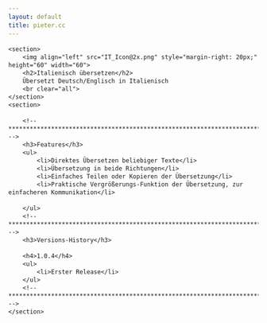 ```yaml
---
layout: default
title: pieter.cc
---
```


<div id="content">

	<section>
		<img align="left" src="IT_Icon@2x.png" style="margin-right: 20px;" height="60" width="60">
		<h2>Italienisch übersetzen</h2>
		Übersetzt Deutsch/Englisch in Italienisch
		<br clear="all">
	</section>
	<section>

		<!-- ***************************************************************************** -->
		<h3>Features</h3>
		<ul>
			<li>Direktes Übersetzen beliebiger Texte</li>
			<li>Übersetzung in beide Richtungen</li>
			<li>Einfaches Teilen oder Kopieren der Übersetzung</li>
			<li>Praktische Vergrößerungs-Funktion der Übersetzung, zur einfacheren Kommunikation</li>

		</ul>
		<!-- ***************************************************************************** -->
		<h3>Versions-History</h3>

        <h4>1.0.4</h4>
        <ul>
			<li>Erster Release</li>
		</ul>
		<!-- ***************************************************************************** -->
	</section>
</div>
